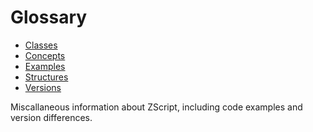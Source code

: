 Glossary
========

<!-- toc glossary -->

* [Classes](glossary-Classes.md)
* [Concepts](glossary-Concepts.md)
* [Examples](glossary-Examples.md)
* [Structures](glossary-Structures.md)
* [Versions](glossary-Versions.md)

<!-- toc end -->

Miscallaneous information about ZScript, including code examples and version
differences.

<!-- EOF -->
